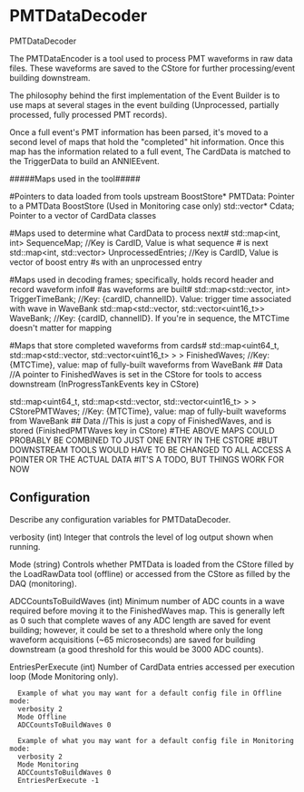 # PMTDataDecoder

PMTDataDecoder

The PMTDataEncoder is a tool used to process PMT waveforms in raw data files.  These
waveforms are saved to the CStore for further processing/event building downstream.


The philosophy behind the first implementation of the Event Builder is to use maps at 
several stages in the event building (Unprocessed, partially processed, fully processed
PMT records).

Once a full event's PMT information has been parsed, it's moved to a second level of
maps that hold the "completed" hit information.  Once this map has the information 
related to a full event, The CardData is matched to the TriggerData to build an 
ANNIEEvent.

#####Maps used in the tool#####

#Pointers to data loaded from tools upstream
BoostStore\* PMTData: Pointer to a PMTData BoostStore (Used in Monitoring case only)
std::vector<CardData>\* Cdata; Pointer to a vector of CardData classes

#Maps used to determine what CardData to process next#
std::map<int, int> SequenceMap;  //Key is CardID, Value is what sequence # is next
std::map<int, std::vector<int>> UnprocessedEntries; //Key is CardID, Value is vector of boost entry #s with an unprocessed entry

#Maps used in decoding frames; specifically, holds record header and record waveform info#
#as waveforms are built#
std::map<std::vector<int>, int> TriggerTimeBank;  //Key: {cardID, channelID}. Value: trigger time associated with wave in WaveBank 
std::map<std::vector<int>, std::vector<uint16_t>> WaveBank;  //Key: {cardID, channelID}.  If you're in sequence, the MTCTime doesn't matter for mapping

#Maps that store completed waveforms from cards#
std::map<uint64_t, std::map<std::vector<int>, std::vector<uint16_t> > > FinishedWaves;  //Key: {MTCTime}, value: map of fully-built waveforms from WaveBank ## Data
//A pointer to FinishedWaves is set in the CStore for tools to access downstream (InProgressTankEvents key in CStore)

std::map<uint64_t, std::map<std::vector<int>, std::vector<uint16_t> > > CStorePMTWaves;  //Key: {MTCTime}, value: map of fully-built waveforms from WaveBank ## Data
//This is just a copy of FinishedWaves, and is stored (FinishedPMTWaves key in CStore)
#THE ABOVE MAPS COULD PROBABLY BE COMBINED TO JUST ONE ENTRY IN THE CSTORE
#BUT DOWNSTREAM TOOLS WOULD HAVE TO BE CHANGED TO ALL ACCESS A POINTER OR THE ACTUAL DATA
#IT'S A TODO, BUT THINGS WORK FOR NOW

## Configuration

Describe any configuration variables for PMTDataDecoder.

verbosity (int)
    Integer that controls the level of log output shown when running.

Mode (string)
    Controls whether PMTData is loaded from the CStore filled by the LoadRawData
    tool (offline) or accessed from the CStore as filled by the DAQ (monitoring).

ADCCountsToBuildWaves (int)
    Minimum number of ADC counts in a wave required before moving it to the 
    FinishedWaves map. This is generally left as 0 such that complete waves 
    of any ADC length are saved for event building; however, it could be set to
    a threshold where only the long waveform acquisitions (~65 microseconds) are 
    saved for building downstream (a good threshold for this would be 3000 ADC counts). 

EntriesPerExecute (int)
    Number of CardData entries accessed per execution loop (Mode Monitoring only).

```
  Example of what you may want for a default config file in Offline mode:
  verbosity 2
  Mode Offline 
  ADCCountsToBuildWaves 0

  Example of what you may want for a default config file in Monitoring mode:
  verbosity 2
  Mode Monitoring
  ADCCountsToBuildWaves 0
  EntriesPerExecute -1
```
